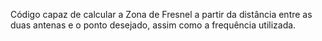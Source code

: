 Código capaz de calcular a Zona de Fresnel a partir da distância entre as duas antenas e o ponto desejado, assim como a frequência utilizada.
